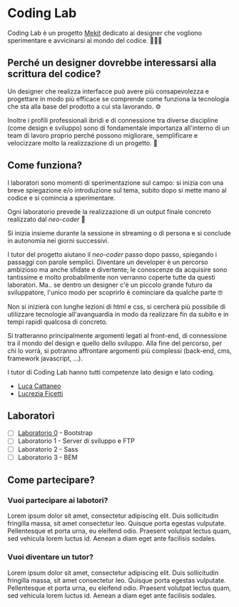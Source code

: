 # Coding Lab
Coding Lab è un progetto [Mekit](https://www.mekit.it/) dedicato ai designer che vogliono sperimentare e avvicinarsi al mondo del codice. 👨🏿‍💻

## Perché un designer dovrebbe interessarsi alla scrittura del codice?
Un designer che realizza interfacce può avere più consapevolezza e progettare in modo più efficace se comprende come funziona la tecnologia che sta alla base del prodotto a cui sta lavorando. ⚙️

Inoltre i profili professionali ibridi e di connessione tra diverse discipline (come design e sviluppo) sono di fondamentale importanza all'interno di un team di lavoro proprio perché possono migliorare, semplificare e velocizzare molto la realizzazione di un progetto. 🚀

## Come funziona?
I laboratori sono momenti di sperimentazione sul campo: si inizia con una breve spiegazione e/o introduzione sul tema, subito dopo si mette mano al codice e si comincia a sperimentare.

Ogni laboratorio prevede la realizzazione di un output finale concreto realizzato dal *neo-coder* 🌱

Si inizia insieme durante la sessione in streaming o di persona e si conclude in autonomia nei giorni successivi.

I tutor del progetto aiutano il *neo-coder* passo dopo passo, spiegando i passaggi con parole semplici.
Diventare un developer è un percorso ambizioso ma anche sfidate e divertente; le conoscenze da acquisire sono tantissime e molto probabilmente non verranno coperte tutte da questi laboratori. Ma.. se dentro un designer c'è un piccolo grande futuro da sviluppatore, l'unico modo per scoprirlo è cominciare da qualche parte 🤓

Non si inizierà con lunghe lezioni di html e css, si cercherà più possibile di utilizzare tecnologie all'avanguardia in modo da realizzare fin da subito e in tempi rapidi qualcosa di concreto.

Si tratteranno principalmente argomenti legati al front-end, di connessione tra il mondo del design e quello dello sviluppo.
Alla fine del percorso, per chi lo vorrà, si potranno affrontare argomenti più complessi (back-end, cms, framework javascript, ...).

I tutor di Coding Lab hanno tutti competenze lato design e lato coding.
- [Luca Cattaneo](https://www.linkedin.com/in/luca-cattaneo-dev/)
- [Lucrezia Ficetti](https://www.linkedin.com/in/lucrezia-ficetti/)

## Laboratori
- [ ] [Laboratorio 0](https://github.com/Mekit/coding-lab/tree/main/00-bootstrap) - Bootstrap
- [ ] Laboratorio 1 - Server di sviluppo e FTP
- [ ] Laboratorio 2 - Sass
- [ ] Laboratorio 3 - BEM

## Come partecipare?

### Vuoi partecipare ai labotori?
Lorem ipsum dolor sit amet, consectetur adipiscing elit. Duis sollicitudin fringilla massa, sit amet consectetur leo. Quisque porta egestas vulputate. Pellentesque et porta urna, eu eleifend odio. Praesent volutpat lectus quam, sed vehicula lorem luctus id. Aenean a diam eget ante facilisis sodales.

### Vuoi diventare un tutor?
Lorem ipsum dolor sit amet, consectetur adipiscing elit. Duis sollicitudin fringilla massa, sit amet consectetur leo. Quisque porta egestas vulputate. Pellentesque et porta urna, eu eleifend odio. Praesent volutpat lectus quam, sed vehicula lorem luctus id. Aenean a diam eget ante facilisis sodales.




